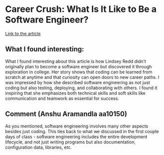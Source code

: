 # Career Crush: What Is It Like to Be a Software Engineer?
[Link to the article](https://hbr.org/2021/07/career-crush-what-is-it-like-to-be-a-software-engineer)
## What I found interesting:
What I found interesting about this article is how Lindsey Redd didn’t originally plan to become a software engineer but discovered it through exploration in college. Her story shows that coding can be learned from scratch at anytime and that curiosity can open doors to new career paths. I was impressed by how she described software engineering as not just coding but also testing, deploying, and collaborating with others. I found it inspiring that she emphasizes both technical skills and soft skills like communication and teamwork as essential for success.

## Comment (Anshu Aramandla aa10150)
As you mentioned, software engineering involves many other aspects besides just coding. This ties back to what we discussed in the first couple days of class - software engineering includes the entire development lifecycle, and not just writing programs but also documentation, configuration data, libraries, etc.
